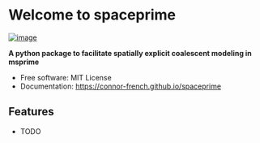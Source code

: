 # Welcome to spaceprime


[![image](https://img.shields.io/pypi/v/spaceprime.svg)](https://pypi.python.org/pypi/spaceprime)


**A python package to facilitate spatially explicit coalescent modeling in msprime**


-   Free software: MIT License
-   Documentation: <https://connor-french.github.io/spaceprime>
    

## Features

-   TODO
